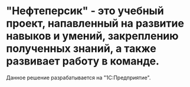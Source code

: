 # "Нефтеперсик" - это учебный проект, напавленный на развитие навыков и умений, закреплению полученных знаний, а также развивает работу в команде.

Данное решение разрабатывается на "1С:Предприятие".
